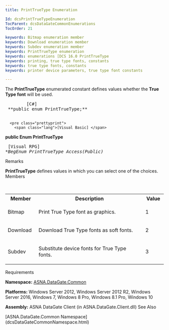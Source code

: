 ```yaml
---
title: PrintTrueType Enumeration

Id: dcsPrintTrueTypeEnumeration
TocParent: dcsDataGateCommonEnumerations
TocOrder: 21

keywords: Bitmap enumeration member
keywords: Download enumeration member
keywords: Subdev enumeration member
keywords: PrintTrueType enumeration
keywords: enumerations [DCS 16.0 PrintTrueType
keywords: printing, true type fonts, constants
keywords: true type fonts, constants
keywords: printer device parameters, true type font constants

---
```


The <span> **PrintTrueType** </span> enumerated constant defines values whether the **True Type font** will be used. 
<pre class="prettyprint">
        <span class="lang">[C#]</span>
 **public enum PrintTrueType;** 
      </pre>
      <pre class="prettyprint">
        <span class="lang">[Visual Basic] </span>
 **public Enum PrintTrueType** 
      </pre>
      <pre class="prettyprint">
        <span class="lang">[Visual RPG]</span>
 **BegEnum PrintTrueType Access(*Public)** 
      </pre>

Remarks

**PrintTrueType** defines values in which you can select one of the choices. 
Members

<br />

<table class="dtTABLE" id="Table3" cellspacing="0">
            <col align="middles" span="1" width="10%" style="FONT-WEIGHT: bold" />
            <col span="1" width="59.99%" />
            <col span="1" width="10%" />
            <tr>
              <th colspan="1" rowspan="1">
											Member</th>
              <th colspan="1" rowspan="1">
											Description</th>
              <th colspan="1" rowspan="1">
											Value</th>
            </tr>
            <tr>
              <td colspan="1" rowspan="1">

Bitmap
</td>
              <td colspan="1" rowspan="1">

Print True Type font as graphics.
</td>
              <td colspan="1" rowspan="1">

1
</td>
            </tr>
            <tr>
              <td colspan="1" rowspan="1">

Download
</td>
              <td colspan="1" rowspan="1">
											Download True Type fonts as soft fonts.
										</td>
              <td colspan="1" rowspan="1">

2
</td>
            </tr>
            <tr>
              <td colspan="1" rowspan="1">

Subdev
</td>
              <td colspan="1" rowspan="1">

Substitute device fonts for True Type fonts.
</td>
              <td colspan="1" rowspan="1">

3
</td>
            </tr>
</table>

Requirements

**Namespace:** [ASNA.DataGate.Common](dcsDataGateCommonNamespace.html) 

**Platforms:** Windows Server 2012, Windows Server 2012 R2, Windows Server 2016, Windows 7, Windows 8 Pro, Windows 8.1 Pro, Windows 10

**Assembly:** ASNA DataGate Client (in ASNA.DataGate.Client.dll)
See Also

<dl />
        [ASNA.DataGate.Common Namespace](dcsDataGateCommonNamespace.html)

